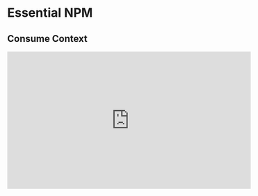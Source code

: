 
<Head>
  <title>Learn React | The Context API > Consume Context</title>
</Head>

# Essential NPM

## Consume Context

<iframe width="560" height="315" src="https://www.youtube.com/embed/DdeFFGCfk2s" frameborder="0" allow="autoplay; encrypted-media" allowfullscreen></iframe>
